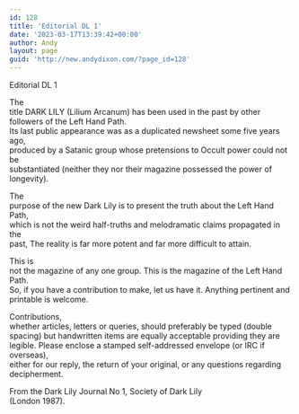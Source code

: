 ```yaml
---
id: 128
title: 'Editorial DL 1'
date: '2023-03-17T13:39:42+00:00'
author: Andy
layout: page
guid: 'http://new.andydixon.com/?page_id=128'
---
```


Editorial DL 1

The  
title DARK LILY (Lilium Arcanum) has been used in the past by other followers of the Left Hand Path.  
Its last public appearance was as a duplicated newsheet some five years ago,  
produced by a Satanic group whose pretensions to Occult power could not be  
substantiated (neither they nor their magazine possessed the power of  
longevity).

The  
purpose of the new Dark Lily is to present the truth about the Left Hand Path,  
which is not the weird half-truths and melodramatic claims propagated in the  
past, The reality is far more potent and far more difficult to attain.

This is  
not the magazine of any one group. This is the magazine of the Left Hand Path.  
So, if you have a contribution to make, let us have it. Anything pertinent and  
printable is welcome.

Contributions,  
whether articles, letters or queries, should preferably be typed (double  
spacing) but handwritten items are equally acceptable providing they are  
legible. Please enclose a stamped self-addressed envelope (or IRC if overseas),  
either for our reply, the return of your original, or any questions regarding  
decipherment.

From the Dark Lily Journal No 1, Society of Dark Lily  
(London 1987).